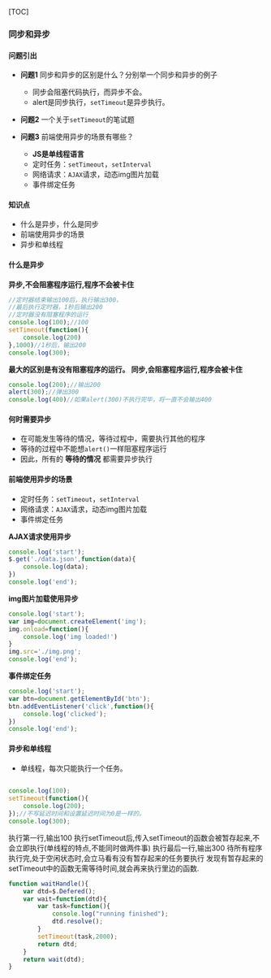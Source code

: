 [TOC]

### 同步和异步

#### 问题引出

+ **问题1**  同步和异步的区别是什么？分别举一个同步和异步的例子
    + 同步会阻塞代码执行，而异步不会。
    + alert是同步执行，`setTimeout`是异步执行。

+ **问题2**  一个关于`setTimeout`的笔试题

+ **问题3**  前端使用异步的场景有哪些？
    + **JS是单线程语言**
    + 定时任务：`setTimeout`，`setInterval`
    + 网络请求：`AJAX`请求，动态img图片加载
    + 事件绑定任务

#### 知识点
+ 什么是异步，什么是同步
+ 前端使用异步的场景
+ 异步和单线程

#### 什么是异步
 **异步,不会阻塞程序运行,程序不会被卡住**
```javascript
//定时器结束输出100后，执行输出300，
//最后执行定时器，1秒后输出200
//定时器没有阻塞程序的运行
console.log(100);//100
setTimeout(function(){
    console.log(200)
},1000)//1秒后，输出200
console.log(300);
```

**最大的区别是有没有阻塞程序的运行。**
**同步,会阻塞程序运行,程序会被卡住**
```javascript
console.log(200);//输出200
alert(300);//弹出300
console.log(400)//如果alert(300)不执行完毕，将一直不会输出400
```

#### 何时需要异步
+ 在可能发生等待的情况，等待过程中，需要执行其他的程序
+ 等待的过程中不能想`alert()`一样阻塞程序运行
+ 因此，所有的 **等待的情况** 都需要异步执行

#### 前端使用异步的场景
+ 定时任务：`setTimeout`，`setInterval`
+ 网络请求：`AJAX`请求，动态img图片加载
+ 事件绑定任务

**AJAX请求使用异步**
```javascript
console.log('start');
$.get('./data.json',function(data){
    console.log(data);
})
console.log('end');
```
**img图片加载使用异步**
```javascript
console.log('start');
var img=document.createElement('img');
img.onload=function(){
    console.log('img loaded!')
}
img.src='./img.png';
console.log('end');
````
**事件绑定任务**
```javascript
console.log('start');
var btn=document.getElementById('btn');
btn.addEventListener('click',function(){
    console.log('clicked');
})
console.log('end');
```
#### 异步和单线程
+ 单线程，每次只能执行一个任务。

```javascript
   
console.log(100);
setTimeout(function(){
    console.log(200);
});//不写延迟时间和设置延迟时间为0是一样的。
console.log(300);
```
执行第一行,输出100
执行setTimeout后,传入setTimeout的函数会被暂存起来,不会立即执行(单线程的特点,不能同时做两件事)
执行最后一行,输出300
待所有程序执行完,处于空闲状态时,会立马看有没有暂存起来的任务要执行
发现有暂存起来的setTimeout中的函数无需等待时间,就会再来执行里边的函数.
```javascript
function waitHandle(){
    var dtd=$.Defered();
    var wait=function(dtd){
        var task=function(){
            console.log("running finished");
            dtd.resolve();
        }
        setTimeout(task,2000);
        return dtd;
    }
    return wait(dtd);
}
```